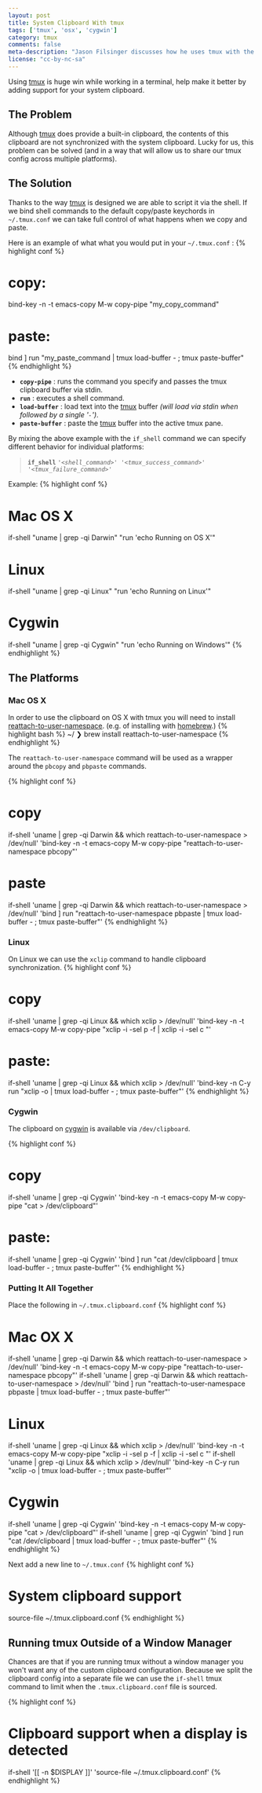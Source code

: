 ```yaml
---
layout: post
title: System Clipboard With tmux
tags: ['tmux', 'osx', 'cygwin']
category: tmux
comments: false
meta-description: "Jason Filsinger discusses how he uses tmux with the system clipboard on various platforms."
license: "cc-by-nc-sa"
---
```

Using [tmux](http://tmux.sourceforge.net) is huge win while working in a terminal, help make
it better by adding support for your system clipboard.


## The Problem
Although [tmux](http://tmux.sourceforge.net) does provide a built-in clipboard, the contents
of this clipboard are not synchronized with the system clipboard. Lucky for us, this problem
can be solved (and in a way that will allow us to share our tmux config across multiple platforms).

## The Solution
Thanks to the way [tmux](http://tmux.sourceforge.net) is designed we are able to script it via
the shell.  If we bind shell commands to the default copy/paste keychords in `~/.tmux.conf` we
can take full control of what happens when we copy and paste.

Here is an example of what what you would put in your `~/.tmux.conf` :
{% highlight conf %}
# copy:
bind-key -n -t emacs-copy M-w copy-pipe "my_copy_command"
# paste:
bind ] run "my_paste_command | tmux load-buffer - ; tmux paste-buffer"
{% endhighlight %}

* **`copy-pipe`** : runs the command you specify and passes the tmux clipboard buffer via stdin.
* **`run`** : executes a shell command.
* **`load-buffer`** : load text into the [tmux](http://tmux.sourceforge.net) buffer *(will load via stdin when followed by a single '`-`')*.
* **`paste-buffer`** : paste the [tmux](http://tmux.sourceforge.net) buffer into the active tmux pane.

By mixing the above example with the `if_shell` command we can specify different behavior for
individual platforms:
> **`if_shell`** `'`*`<shell_command>`*`' '`*`<tmux_success_command>`*`' '`*`<tmux_failure_command>`*`'`

Example:
{% highlight conf %}
# Mac OS X
if-shell "uname | grep -qi Darwin" "run 'echo Running on OS X'"
# Linux
if-shell "uname | grep -qi Linux" "run 'echo Running on Linux'"
# Cygwin
if-shell "uname | grep -qi Cygwin" "run 'echo Running on Windows'"
{% endhighlight %}

## The Platforms

### Mac OS X
In order to use the clipboard on OS X with tmux you will need to install
[reattach-to-user-namespace](https://github.com/ChrisJohnsen/tmux-MacOSX-pasteboard). (e.g. of installing with [homebrew](http://brew.sh).)
{% highlight bash %}
~/ ❯ brew install reattach-to-user-namespace
{% endhighlight %}

The `reattach-to-user-namespace` command will be used as a wrapper around the `pbcopy`
and `pbpaste` commands.

{% highlight conf %}
# copy
if-shell 'uname | grep -qi Darwin && which reattach-to-user-namespace > /dev/null' 'bind-key -n -t emacs-copy M-w copy-pipe "reattach-to-user-namespace pbcopy"'
# paste
if-shell 'uname | grep -qi Darwin && which reattach-to-user-namespace > /dev/null' 'bind ] run "reattach-to-user-namespace pbpaste | tmux load-buffer - ; tmux paste-buffer"'
{% endhighlight %}


### Linux
On Linux we can use the `xclip` command to handle clipboard synchronization.
{% highlight conf %}
# copy
if-shell 'uname | grep -qi Linux && which xclip > /dev/null' 'bind-key -n -t emacs-copy M-w copy-pipe "xclip -i -sel p -f | xclip -i -sel c "'
# paste:
if-shell 'uname | grep -qi Linux && which xclip > /dev/null' 'bind-key -n C-y run "xclip -o | tmux load-buffer - ; tmux paste-buffer"'
{% endhighlight %}


### Cygwin
The clipboard on [cygwin](http://cygwin.com) is available via `/dev/clipboard`.

{% highlight conf %}
# copy
if-shell 'uname | grep -qi Cygwin' 'bind-key -n -t emacs-copy M-w copy-pipe "cat > /dev/clipboard"'
# paste:
if-shell 'uname | grep -qi Cygwin' 'bind ] run "cat /dev/clipboard | tmux load-buffer - ; tmux paste-buffer"'
{% endhighlight %}

### Putting It All Together

Place the following in `~/.tmux.clipboard.conf`
{% highlight conf %}
# Mac OX X
if-shell 'uname | grep -qi Darwin && which reattach-to-user-namespace > /dev/null' 'bind-key -n -t emacs-copy M-w copy-pipe "reattach-to-user-namespace pbcopy"'
if-shell 'uname | grep -qi Darwin && which reattach-to-user-namespace > /dev/null' 'bind ] run "reattach-to-user-namespace pbpaste | tmux load-buffer - ; tmux paste-buffer"'

# Linux
if-shell 'uname | grep -qi Linux && which xclip > /dev/null' 'bind-key -n -t emacs-copy M-w copy-pipe "xclip -i -sel p -f | xclip -i -sel c "'
if-shell 'uname | grep -qi Linux && which xclip > /dev/null' 'bind-key -n C-y run "xclip -o | tmux load-buffer - ; tmux paste-buffer"'

# Cygwin
if-shell 'uname | grep -qi Cygwin' 'bind-key -n -t emacs-copy M-w copy-pipe "cat > /dev/clipboard"'
if-shell 'uname | grep -qi Cygwin' 'bind ] run "cat /dev/clipboard | tmux load-buffer - ; tmux paste-buffer"'
{% endhighlight %}

Next add a new line to `~/.tmux.conf`
{% highlight conf %}
# System clipboard support
source-file ~/.tmux.clipboard.conf
{% endhighlight %}

## Running tmux Outside of a Window Manager
Chances are that if you are running tmux without a window manager you won't want any of the
custom clipboard configuration. Because we split the clipboard config into a separate file
we can use the `if-shell` tmux command to limit when the `.tmux.clipboard.conf` file is
sourced.

{% highlight conf %}
# Clipboard support when a display is detected
if-shell '[[ -n $DISPLAY ]]' 'source-file ~/.tmux.clipboard.conf'
{% endhighlight %}
